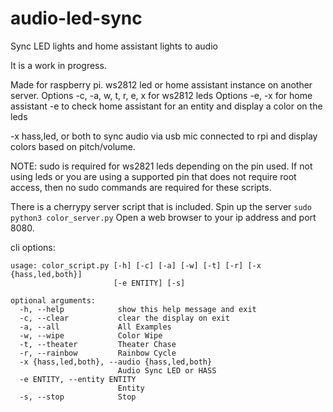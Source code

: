 # audio-led-sync
Sync LED lights and home assistant lights to audio

It is a work in progress.

Made for raspberry pi. ws2812 led or home assistant instance on another server.
Options -c, -a, w, t, r, e, x for ws2812 leds
Options -e, -x for home assistant
-e to check home assistant for an entity and display a color on the leds

-x hass,led, or both to sync audio via usb mic connected to rpi and display colors based on pitch/volume.

NOTE: sudo is required for ws2821 leds depending on the pin used. If not using leds or you are using
a supported pin that does not require root access, then no sudo commands are required for these scripts.

There is a cherrypy server script that is included.
  Spin up the server ```sudo python3 color_server.py```
  Open a web browser to your ip address and port 8080.

cli options:
```
usage: color_script.py [-h] [-c] [-a] [-w] [-t] [-r] [-x {hass,led,both}]
                       [-e ENTITY] [-s]

optional arguments:
  -h, --help            show this help message and exit
  -c, --clear           clear the display on exit
  -a, --all             All Examples
  -w, --wipe            Color Wipe
  -t, --theater         Theater Chase
  -r, --rainbow         Rainbow Cycle
  -x {hass,led,both}, --audio {hass,led,both}
                        Audio Sync LED or HASS
  -e ENTITY, --entity ENTITY
                        Entity
  -s, --stop            Stop
```